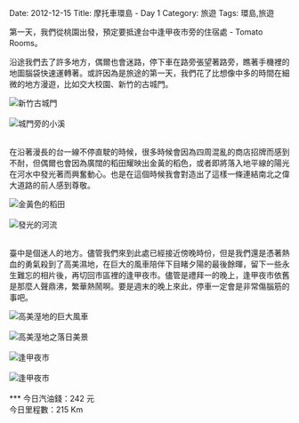 Date: 2012-12-15
Title: 摩托車環島 - Day 1
Category: 旅遊
Tags: 環島,旅遊

第一天，我們從桃園出發，預定要抵達台中逢甲夜市旁的住宿處 - Tomato Rooms。

沿途我們去了許多地方，偶爾也會迷路，停下車在路旁張望著路旁，瞧著手機裡的地圖腦袋快速運轉著。或許因為是旅途的第一天，我們花了比想像中多的時間在細微的地方漫遊，比如交大校園、新竹的古城門。

<img src="https://dl.dropbox.com/u/6099054/Travels/Taiwan/D1_oldWall.jpg" alt="新竹古城門" style="margin:auto;display:block;" />
<br>
<img src="https://dl.dropbox.com/u/6099054/Travels/Taiwan/D1_riverByOldWall.jpg" alt="城門旁的小溪" style="margin:auto;display:block;" />
<br>

在沿著漫長的台一線不停直駛的時候，很多時候會因為四周混亂的商店招牌而感到不耐，但偶爾也會因為廣闊的稻田耀映出金黃的稻色，或者即將落入地平線的陽光在河水中發光著而興奮動心。也是在這個時候我會對造出了這樣一條連結南北之偉大道路的前人感到尊敬。

<img src="https://dl.dropbox.com/u/6099054/Travels/Taiwan/D1_riceFarm.jpg" alt="金黃色的稻田" style="margin:auto;display:block;" />
<br>
<img src="https://dl.dropbox.com/u/6099054/Travels/Taiwan/D1_sunAndRiver.jpg" alt="發光的河流" style="margin:auto;display:block;" />
<br>

臺中是個迷人的地方。儘管我們來到此處已經接近傍晚時份，但是我們還是憑著熱血的勇氣殺到了高美濕地，在巨大的風車陪伴下目睹夕陽的最後餘暉，留下一些永生難忘的相片後，再切回市區裡的逢甲夜市。儘管是禮拜一的晚上，逢甲夜市依舊是那麼人聲鼎沸，繁華熱鬧啊。要是週末的晚上來此，停車一定會是非常傷腦筋的事吧。

<img src="https://dl.dropbox.com/u/6099054/Travels/Taiwan/D1_kaumei.jpg" alt="高美溼地的巨大風車" style="margin:auto;display:block;" />
<br>
<img src="https://dl.dropbox.com/u/6099054/Travels/Taiwan/D1_kaumei_riverside.jpg" alt="高美溼地之落日美景" style="margin:auto;display:block;" />
<br>
<img src="https://dl.dropbox.com/u/6099054/Travels/Taiwan/D1_Taichung_nightMarket.jpg" alt="逢甲夜市" style="margin:auto;display:block;" />
<br>
<img src="https://dl.dropbox.com/u/6099054/Travels/Taiwan/D1_Taichung_nightMarket_couple.jpg" alt="逢甲夜市" style="margin:auto;display:block;" />

<br>
***
今日汽油錢：242 元 <br>
今日里程數：215 Km 
<br>
